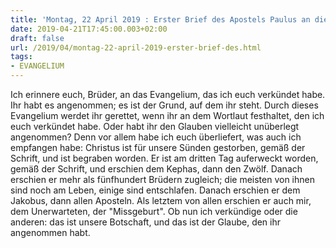 ```yaml
---
title: 'Montag, 22 April 2019 : Erster Brief des Apostels Paulus an die Korinther 15,1-8.11.'
date: 2019-04-21T17:45:00.003+02:00
draft: false
url: /2019/04/montag-22-april-2019-erster-brief-des.html
tags: 
- EVANGELIUM
---
```


Ich erinnere euch, Brüder, an das Evangelium, das ich euch verkündet habe. Ihr habt es angenommen; es ist der Grund, auf dem ihr steht. Durch dieses Evangelium werdet ihr gerettet, wenn ihr an dem Wortlaut festhaltet, den ich euch verkündet habe. Oder habt ihr den Glauben vielleicht unüberlegt angenommen? Denn vor allem habe ich euch überliefert, was auch ich empfangen habe: Christus ist für unsere Sünden gestorben, gemäß der Schrift, und ist begraben worden. Er ist am dritten Tag auferweckt worden, gemäß der Schrift, und erschien dem Kephas, dann den Zwölf. Danach erschien er mehr als fünfhundert Brüdern zugleich; die meisten von ihnen sind noch am Leben, einige sind entschlafen. Danach erschien er dem Jakobus, dann allen Aposteln. Als letztem von allen erschien er auch mir, dem Unerwarteten, der "Missgeburt". Ob nun ich verkündige oder die anderen: das ist unsere Botschaft, und das ist der Glaube, den ihr angenommen habt.